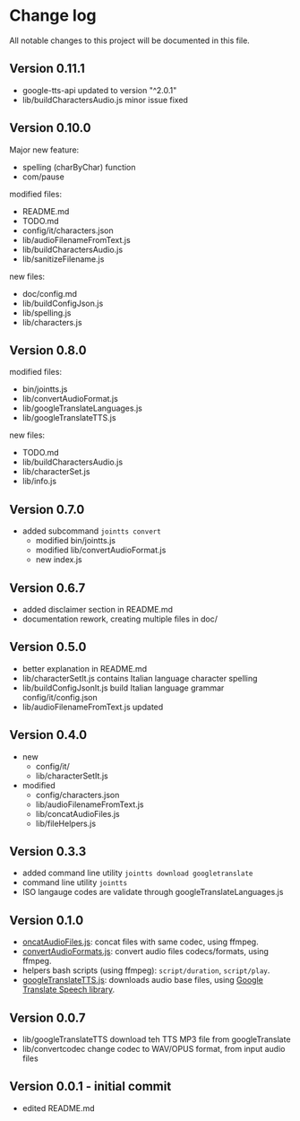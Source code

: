 # Change log

All notable changes to this project will be documented in this file. 

## Version 0.11.1

- google-tts-api updated to version "^2.0.1"
- lib/buildCharactersAudio.js minor issue fixed

## Version 0.10.0

Major new feature: 
- spelling (charByChar) function
- com/pause

modified files:
- README.md
- TODO.md
- config/it/characters.json
- lib/audioFilenameFromText.js
- lib/buildCharactersAudio.js
- lib/sanitizeFilename.js

new files: 
- doc/config.md
- lib/buildConfigJson.js
- lib/spelling.js
- lib/characters.js

## Version 0.8.0

modified files:
- bin/jointts.js
- lib/convertAudioFormat.js
- lib/googleTranslateLanguages.js
- lib/googleTranslateTTS.js

new files: 
- TODO.md
- lib/buildCharactersAudio.js
- lib/characterSet.js
- lib/info.js

## Version 0.7.0

- added subcommand `jointts convert`
  - modified bin/jointts.js
  - modified lib/convertAudioFormat.js
  - new      index.js

## Version 0.6.7
- added disclaimer section in README.md
- documentation rework, creating multiple files in doc/

## Version 0.5.0
- better explanation in README.md
- lib/characterSetIt.js contains Italian language character spelling
- lib/buildConfigJsonIt.js build Italian language grammar config/it/config.json
- lib/audioFilenameFromText.js updated

## Version 0.4.0
- new
  - config/it/
  - lib/characterSetIt.js
- modified 
  - config/characters.json
  - lib/audioFilenameFromText.js
  - lib/concatAudioFiles.js
  - lib/fileHelpers.js

## Version 0.3.3
- added command line utility `jointts download googletranslate`
- command line utility `jointts`
- ISO langauge codes are validate through googleTranslateLanguages.js

## Version 0.1.0
- [oncatAudioFiles.js](lib/concatAudioFiles.js): concat files with same codec, using ffmpeg.
- [convertAudioFormats.js](lib/convertAudioFormats.js): convert audio files codecs/formats, using ffmpeg.
- helpers bash scripts (using ffmpeg): `script/duration`, `script/play`.
- [googleTranslateTTS.js](lib/googleTranslateTTS.js): downloads audio base files, using [Google Translate Speech library](https://github.com/zlargon/google-tts).

## Version 0.0.7
- lib/googleTranslateTTS download teh TTS MP3 file from googleTranslate 
- lib/convertcodec       change codec to WAV/OPUS format, from input audio files

## Version 0.0.1 - initial commit 
- edited README.md
